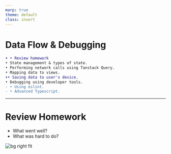 ```yaml
---
marp: true
theme: default
class: invert
---
```


# Data Flow & Debugging

```diff
+ • Review homework
• State management & types of state.
• Performing network calls using Tanstack Query.
• Mapping data to views.
+• Saving data to user's device.
• Debugging using developer tools.
- • Using eslint.
- • Advanced Typescript.
```
---

# Review Homework

- What went well?
- What was hard to do?

![bg right fit](../assets/stack-navigation.gif)

